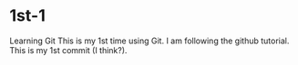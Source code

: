 # 1st-1
Learning Git
This is my 1st time using Git. I am following the github tutorial. This is my 1st commit (I think?).

